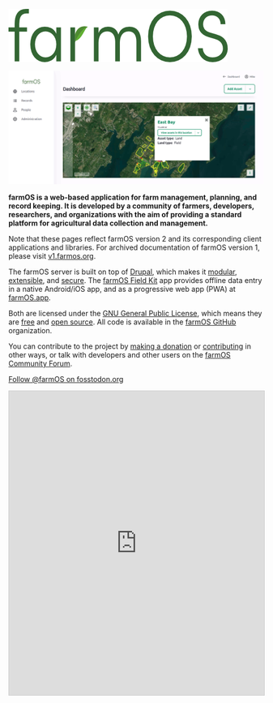 ![farmOS](./img/farmOS.png)

![farmOS Screenshot](./img/screenshot.png)

**farmOS is a web-based application for farm management, planning, and record
keeping. It is developed by a community of farmers, developers, researchers, and
organizations with the aim of providing a standard platform for agricultural
data collection and management.**

Note that these pages reflect farmOS version 2 and its corresponding client
applications and libraries. For archived documentation of farmOS version 1,
please visit [v1.farmos.org].

The farmOS server is built on top of [Drupal], which makes it [modular],
[extensible], and [secure]. The [farmOS Field Kit] app provides offline data
entry in a native Android/iOS app, and as a progressive web app (PWA) at
[farmOS.app].

Both are licensed under the [GNU General Public License], which means they are
[free] and [open source]. All code is available in the [farmOS GitHub]
organization.

You can contribute to the project by [making a donation] or [contributing] in
other ways, or talk with developers and other users on the
[farmOS Community Forum].

<a rel="me" href="https://fosstodon.org/@farmOS">Follow @farmOS on fosstodon.org</a>
<iframe allowfullscreen sandbox="allow-top-navigation allow-scripts" style="width:100% !important; height:600px; border:1px #ccc solid !important;" src="https://www.mastofeed.com/apiv2/feed?userurl=https%3A%2F%2Ffosstodon.org%2Fusers%2FfarmOS&theme=light&size=100&header=true&replies=false&boosts=false"></iframe>

[v1.farmOS.org]: https://v1.farmos.org
[Drupal]: https://drupal.org
[modular]: http://en.wikipedia.org/wiki/Modular_programming
[extensible]: https://www.drupal.org/download
[secure]: http://www.drupal.org/documentation/is-drupal-secure
[farmOS Field Kit]: /guide/app
[farmOS.app]: https://farmOS.app
[User Guide]: /guide
[farmOS Community Forum]: https://farmOS.discourse.group
[making a donation]: /donate
[contributing]: /community/contribute
[GNU General Public License]: http://www.gnu.org/copyleft/gpl.html
[free]: https://en.wikipedia.org/wiki/Free_software
[open source]: http://en.wikipedia.org/wiki/Open_source
[farmOS GitHub]: https://github.com/farmOS
